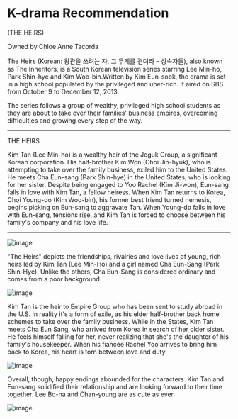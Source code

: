 # K-drama Recommendation
(THE HEIRS)

Owned by Chloe Anne Tacorda

The Heirs (Korean: 왕관을 쓰려는 자, 그 무게를 견뎌라 – 상속자들), also known as The Inheritors, is a South Korean television series starring Lee Min-ho, Park Shin-hye and Kim Woo-bin.Written by Kim Eun-sook, the drama is set in a high school populated by the privileged and uber-rich. It aired on SBS from October 9 to December 12, 2013.

The series follows a group of wealthy, privileged high school students as they are about to take over their families' business empires, overcoming difficulties and growing every step of the way.

-----------------------------------------------------------
THE HEIRS


Kim Tan (Lee Min-ho) is a wealthy heir of the Jeguk Group, a significant Korean corporation. His half-brother Kim Won (Choi Jin-hyuk), who is attempting to take over the family business, exiled him to the United States. He meets Cha Eun-sang (Park Shin-hye) in the United States, who is looking for her sister. Despite being engaged to Yoo Rachel (Kim Ji-won), Eun-sang falls in love with Kim Tan, a fellow heiress. When Kim Tan returns to Korea, Choi Young-do (Kim Woo-bin), his former best friend turned nemesis, begins picking on Eun-sang to aggravate Tan. When Young-do falls in love with Eun-sang, tensions rise, and Kim Tan is forced to choose between his family's company and his love life.

-----------------------------------------------------------


![image](https://user-images.githubusercontent.com/103014899/166096082-cc43e024-6053-49f9-8a4d-633dd4ef082b.png)


"The Heirs" depicts the friendships, rivalries and love lives of young, rich heirs led by Kim Tan (Lee Min-Ho) and a girl named Cha Eun-Sang (Park Shin-Hye). Unlike the others, Cha Eun-Sang is considered ordinary and comes from a poor background.


![image](https://user-images.githubusercontent.com/103014899/166096093-f1e1ced7-e7fa-4e43-be55-8b96422b3f07.png)


Kim Tan is the heir to Empire Group who has been sent to study abroad in the U.S. In reality it's a form of exile, as his elder half-brother back home schemes to take over the family business. While in the States, Kim Tan meets Cha Eun Sang, who arrived from Korea in search of her older sister. He feels himself falling for her, never realizing that she's the daughter of his family's housekeeper. When his fiancée Rachel Yoo arrives to bring him back to Korea, his heart is torn between love and duty.


![image](https://user-images.githubusercontent.com/103014899/166096111-c9a62304-b7de-44e5-9108-b4a5c67486a9.png)

Overall, though, happy endings abounded for the characters. Kim Tan and Eun-sang solidified their relationship and are looking forward to their time together. Lee Bo-na and Chan-young are as cute as ever.

![image](https://user-images.githubusercontent.com/103014899/166097328-938063c0-5595-453e-9938-b6db7ebdebfd.png)

